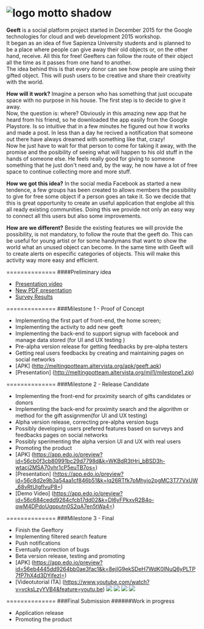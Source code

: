 ![logo motto shadow](http://meltingpotteam.altervista.org/logo_motto_shadow.png)
==============

**Geeft** is a social platform project started in December 2015 for the Google technologies for cloud and web development 2015 workshop.<br />
It began as an idea of five Sapienza University students and is planned to be a place where people can give away their old objects or, on the other hand, receive. All this for free! Geefters can follow the route of their object all the time as it passes from one hand to another.<br />
The idea behind this is that every donor can see how people are using their gifted object. This will push users to be creative and share their creativity with the  world.

**How will it work?**
Imagine a person who has something that just occupate space with no purpose in his house. The first step is to decide to give it away.</br>
Now, the question is: where?
Obviously in this amazing new app that he heard from his friend, so he downloaded the app easily from the Google Playstore. Is so intuitive that in a few minutes he figured out how it works and made a post. In less than a day he recived a notification that someone out there have always dreamed with something like that, crazy!<br />
Now he just have to wait for that person to come for taking it away, with the promise and the posibility of seeing what will happen to his old stuff in the hands of someone else. He feels really good for giving to someone something that he just don't need and, by the way, he now have a lot of free space to continue collecting more and more stuff.

**How we got this idea?**
In the social media Facebook as started a new tendence, a few groups has been created to allows members the possibility to give for free some object if a person goes an take it. So we decide that this is great opportunity to create an useful application that englobe all this all ready existing communities. Doing this we provide not only an easy way to connect all this users but also some improvements.

**How are we different?**
Beside the existing features we will provide the possibility, is not mandatory, to follow the route that the geeft do. This can be useful for young artist or for some handymans that want to show the world what an unused object can become. In the same time with Geeft will to create alerts on especific categories of objects. This will make this activity way more easy and efficient.


==============
####Preliminary idea

- [Presentation video](https://www.dropbox.com/s/njy7fougxzawya0/GeeftVideoV2.mp4?dl=0)
- [New PDF presentation](http://meltingpotteam.altervista.org/presentation.pdf)
- [Survey Results](https://docs.google.com/forms/d/1NTfVy07bu4if-nvRwikIn6_qdl_77DkiBgdGwzPPn-E/viewanalytics#start=publishanalytics)

==============
###Milestone 1 - Proof of Concept

- Implementing the first part of front-end, the home screen;
- Implementing the activity to add new geeft
- Implementing the back-end to support signup with facebook and manage data stored (for UI and UX testing )
- Pre-alpha version release for getting feedbacks by pre-alpha testers
- Getting real users feedbacks by creating and maintaining pages on social networks
- [APK] (http://meltingpotteam.altervista.org/apk/geeft.apk)
- [Presentation] (http://meltingpotteam.altervista.org/mil1/milestone1.zip)

==============
###Milestone 2 - Release Candidate

- Implementing the front-end for proximity search of gifts candidates or donors
- Implementing the back-end for proximity  search and the algorithm or method for the gift assignmen(for UI and UX testing)
- Alpha version release, correcting pre-alpha version bugs
- Possibly developing users prefered features based on surveys and feedbacks pages on social networks
- Possibly sperimenting the alpha version UI and UX with real users
- Promoting the product
- [APK] (https://app.edo.io/preview?id=56cb0f3cb80991bc29d7798d&k=WKBdR3tHrj_bBSD3h-wtacj2MSA70vhr1cP5euTB7os=)
- [Presentation] (https://app.edo.io/preview?id=56c8d2e9b3a54aa1cf846b51&k=lq26RTfk7pMhyio2pgMC3T77VxUW_68vRtUlgfIvuP8=)
- [Demo Video] (https://app.edo.io/preview?id=56c684cedd9264cfcb17dd02&k=Dl6yFPkxvR2B4o-qwM4DPdoUgpputn0S2qA7en5tWa4=)

==============
###Milestone 3 - Final

- Finish the Geeftory
- Implementing filtered search feature
- Push notifications
- Eventually correction of bugs
- Beta version release, testing and promoting
- [APK] (https://app.edo.io/preview?id=56eb4445dd9264bb0ae3fac1&k=8ejIG9ekSDeH7WdK0INuQ6yPLTP7fP7hX4d3DYifezI=)
- [Videotutorial ITA] (https://www.youtube.com/watch?v=vcksLzyYVB4&feature=youtu.be)
 ![](http://geeftapp.com/site/img/eco/screens/Geeftory.jpg)
 ![](http://geeftapp.com/site/img/eco/screens/Aggiungi_storia.jpg)
 ![](http://geeftapp.com/site/img/eco/screens/Geeft.jpg)
 ![](http://geeftapp.com/site/img/eco/screens/Pannello_navigazione.jpg)

==============
###Final Submission
######Work in progress

- Application release
- Promoting the product
